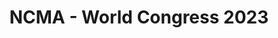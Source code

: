---
title: "NCMA - World Congress 2023"
organizer: "NCMA"
url-link: "https://ncmahq.org/Web/Web/Events/World-Congress.aspx"
description: "World Congress is the Nation's premier training and networking event for contract management, procurement, and acquisition professionals. Nearly 3,000 participants from government (federal, state, and local), industry, and commercial business come together at all career levels."
start-time: "2023-07-25T09:00:00-00:00"
end-time: "2023-07-25T17:00:00-00:00"
event-type: "In-person"
gov-only: "false"
is-external: "true"
---